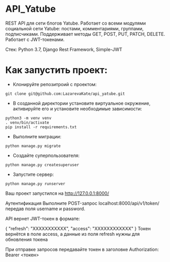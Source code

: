# API_Yatube

REST API для сети блогов Yatube. Работает со всеми модулями социальной сети Yatube: постами, комментариями, группами, подписчиками. Поддерживает методы GET, POST, PUT, PATCH, DELETE. Работает с JWT-токенами.

Стек: Python 3.7, Django Rest Framework, Simple-JWT

# Как запустить проект:

- Клонируйте репозитроий с проектом:
```
git clone git@github.com:LazarevaKate/api_yatube.git
```
- В созданной директории установите виртуальное окружение, активируйте его и установите необходимые зависимости:
```
python3 -m venv venv
. venv/bin/activate
pip install -r requirements.txt
```

- Выполните миграции:
```
python manage.py migrate
```

- Создайте суперпользователя:
```
python manage.py createsuperuser
```
- Запустите сервер:

```
python manage.py runserver
```

Ваш проект запустился на http://127.0.0.1:8000/

Аутентификация
Выполните POST-запрос localhost:8000/api/v1/token/ передав поля username и password.

API вернет JWT-токен в формате:

{
    "refresh": "ХХХХХХХХХХХ",
    "access": "ХХХХХХХХХХХХ"
}
Токен вернётся в поле access, а данные из поля refresh нужны для обновления токена

При отправке запроcов передавайте токен в заголовке Authorization: Bearer <токен>

